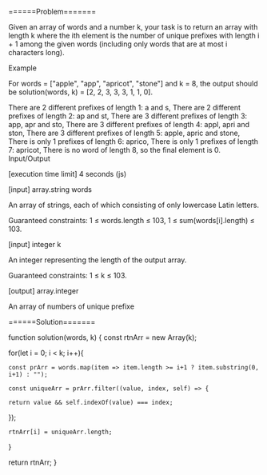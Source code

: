======Problem=======

Given an array of words and a number k, your task is to return an array with length k where the ith element is the number of unique prefixes with length i + 1 among the given words (including only words that are at most i characters long).

Example

For words = ["apple", "app", "apricot", "stone"] and k = 8, the output should be solution(words, k) = [2, 2, 3, 3, 3, 1, 1, 0].

There are 2 different prefixes of length 1: a and s,
There are 2 different prefixes of length 2: ap and st,
There are 3 different prefixes of length 3: app, apr and sto,
There are 3 different prefixes of length 4: appl, apri and ston,
There are 3 different prefixes of length 5: apple, apric and stone,
There is only 1 prefixes of length 6: aprico,
There is only 1 prefixes of length 7: apricot,
There is no word of length 8, so the final element is 0.
Input/Output

[execution time limit] 4 seconds (js)

[input] array.string words

An array of strings, each of which consisting of only lowercase Latin letters.

Guaranteed constraints:
1 ≤ words.length ≤ 103,
1 ≤ sum(words[i].length) ≤ 103.

[input] integer k

An integer representing the length of the output array.

Guaranteed constraints:
1 ≤ k ≤ 103.

[output] array.integer

An array of numbers of unique prefixe

======Solution=======

function solution(words, k) {
const rtnArr = new Array(k);

 

   

  for(let i = 0; i < k; i++){

    const prArr = words.map(item => item.length >= i+1 ? item.substring(0, i+1) : "");

    const uniqueArr = prArr.filter((value, index, self) => {

    return value && self.indexOf(value) === index;

  });

    rtnArr[i] = uniqueArr.length;

  }

  return rtnArr;
}


